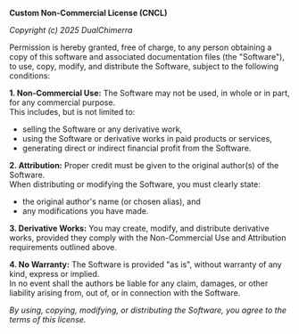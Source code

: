 **Custom Non-Commercial License (CNCL)**

*Copyright (c) 2025 DualChimerra*

Permission is hereby granted, free of charge, to any person obtaining a copy of this software and associated documentation files (the "Software"), to use, copy, modify, and distribute the Software, subject to the following conditions:

**1. Non-Commercial Use:**
The Software may not be used, in whole or in part, for any commercial purpose.  
This includes, but is not limited to:
- selling the Software or any derivative work,  
- using the Software or derivative works in paid products or services,  
- generating direct or indirect financial profit from the Software.

**2. Attribution:**
Proper credit must be given to the original author(s) of the Software.  
When distributing or modifying the Software, you must clearly state:
- the original author's name (or chosen alias), and  
- any modifications you have made.  

**3. Derivative Works:**
You may create, modify, and distribute derivative works, provided they comply with the Non-Commercial Use and Attribution requirements outlined above.

**4. No Warranty:**
The Software is provided "as is", without warranty of any kind, express or implied.  
In no event shall the authors be liable for any claim, damages, or other liability arising from, out of, or in connection with the Software.

*By using, copying, modifying, or distributing the Software, you agree to the terms of this license.*

